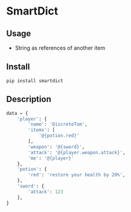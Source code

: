 # SmartDict

## Usage

- String as references of another item

## Install 

`pip install smartdict`

## Description

```python
data = {
	'player': {
		'name': 'DiscreteTom',
		'items': [
			'@{potion.red}'
		],
		'weapon': '@{sword}',
		'attack': '@{player.weapon.attack}',
		'me': '@{player}'
	},
	'potion': {
		'red': 'restore your health by 20%',
	},
	'sword': {
		'attack': 123
	},
}
```